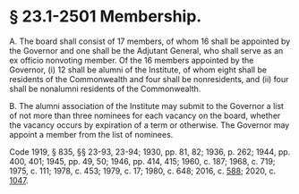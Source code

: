 # § 23.1-2501 Membership.

<p>A. The board shall consist of 17 members, of whom 16 shall be appointed by the Governor and one shall be the Adjutant General, who shall serve as an ex officio nonvoting member. Of the 16 members appointed by the Governor, (i) 12 shall be alumni of the Institute, of whom eight shall be residents of the Commonwealth and four shall be nonresidents, and (ii) four shall be nonalumni residents of the Commonwealth.</p><p>B. The alumni association of the Institute may submit to the Governor a list of not more than three nominees for each vacancy on the board, whether the vacancy occurs by expiration of a term or otherwise. The Governor may appoint a member from the list of nominees.</p><p>Code 1919, § 835, §§ 23-93, 23-94; 1930, pp. 81, 82; 1936, p. 262; 1944, pp. 400, 401; 1945, pp. 49, 50; 1946, pp. 414, 415; 1960, c. 187; 1968, c. 719; 1975, c. 111; 1978, c. 453; 1979, c. 17; 1980, c. 648; 2016, c. <a href='http://lis.virginia.gov/cgi-bin/legp604.exe?161+ful+CHAP0588'>588</a>; 2020, c. <a href='http://lis.virginia.gov/cgi-bin/legp604.exe?201+ful+CHAP1047'>1047</a>.</p>
